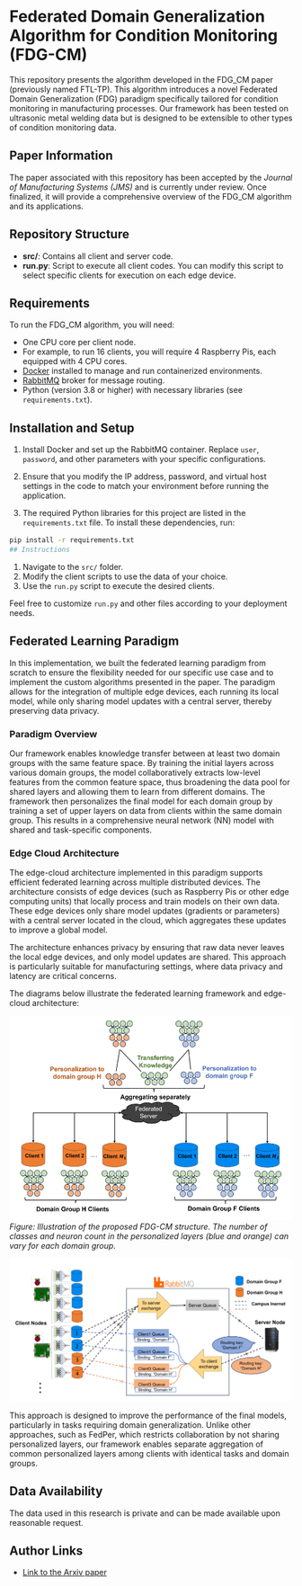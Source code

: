 # Federated Domain Generalization Algorithm for Condition Monitoring (FDG-CM)

This repository presents the algorithm developed in the FDG_CM paper (previously named FTL-TP). This algorithm introduces a novel Federated Domain Generalization (FDG) paradigm specifically tailored for condition monitoring in manufacturing processes. Our framework has been tested on ultrasonic metal welding data but is designed to be extensible to other types of condition monitoring data.

## Paper Information

The paper associated with this repository has been accepted by the *Journal of Manufacturing Systems (JMS)* and is currently under review. Once finalized, it will provide a comprehensive overview of the FDG_CM algorithm and its applications.

## Repository Structure

- **src/**: Contains all client and server code.
- **run.py**: Script to execute all client codes. You can modify this script to select specific clients for execution on each edge device.

## Requirements

To run the FDG_CM algorithm, you will need:

- One CPU core per client node.
- For example, to run 16 clients, you will require 4 Raspberry Pis, each equipped with 4 CPU cores.
- [Docker](https://www.docker.com/) installed to manage and run containerized environments.
- [RabbitMQ](https://www.rabbitmq.com/) broker for message routing.
- Python (version 3.8 or higher) with necessary libraries (see `requirements.txt`).

## Installation and Setup

1. Install Docker and set up the RabbitMQ container.
   Replace `user`, `password`, and other parameters with your specific configurations.

2. Ensure that you modify the IP address, password, and virtual host settings in the code to match your environment before running the application.

3. The required Python libraries for this project are listed in the `requirements.txt` file. To install these dependencies, run:

```bash
pip install -r requirements.txt
## Instructions
```

1. Navigate to the `src/` folder.
2. Modify the client scripts to use the data of your choice.
3. Use the `run.py` script to execute the desired clients.

Feel free to customize `run.py` and other files according to your deployment needs.

## Federated Learning Paradigm

In this implementation, we built the federated learning paradigm from scratch to ensure the flexibility needed for our specific use case and to implement the custom algorithms presented in the paper. The paradigm allows for the integration of multiple edge devices, each running its local model, while only sharing model updates with a central server, thereby preserving data privacy.

### Paradigm Overview

Our framework enables knowledge transfer between at least two domain groups with the same feature space. By training the initial layers across various domain groups, the model collaboratively extracts low-level features from the common feature space, thus broadening the data pool for shared layers and allowing them to learn from different domains. The framework then personalizes the final model for each domain group by training a set of upper layers on data from clients within the same domain group. This results in a comprehensive neural network (NN) model with shared and task-specific components.

### Edge Cloud Architecture

The edge-cloud architecture implemented in this paradigm supports efficient federated learning across multiple distributed devices. The architecture consists of edge devices (such as Raspberry Pis or other edge computing units) that locally process and train models on their own data. These edge devices only share model updates (gradients or parameters) with a central server located in the cloud, which aggregates these updates to improve a global model.

The architecture enhances privacy by ensuring that raw data never leaves the local edge devices, and only model updates are shared. This approach is particularly suitable for manufacturing settings, where data privacy and latency are critical concerns.

The diagrams below illustrate the federated learning framework and edge-cloud architecture:

![Federated Learning Paradigm](Images/Struc.png)
*Figure: Illustration of the proposed FDG-CM structure. The number of classes and neuron count in the personalized layers (blue and orange) can vary for each domain group.*

![Edge-Cloud Implementation](Images/Edgee.png)

This approach is designed to improve the performance of the final models, particularly in tasks requiring domain generalization. Unlike other approaches, such as FedPer, which restricts collaboration by not sharing personalized layers, our framework enables separate aggregation of common personalized layers among clients with identical tasks and domain groups.

## Data Availability

The data used in this research is private and can be made available upon reasonable request.

## Author Links

- [Link to the Arxiv paper](https://arxiv.org/abs/2404.13278)
